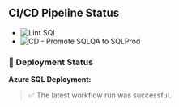 ## CI/CD Pipeline Status

- ![Lint SQL](https://github.com/Hashwinn/Sales-Dashboard/actions/workflows/sql-lint.yml/badge.svg)
- ![CD - Promote SQLQA to SQLProd](https://github.com/Hashwinn/Sales-Dashboard/actions/workflows/sql-cd.yml/badge.svg)

### 🚀 Deployment Status

**Azure SQL Deployment:**  

> ✅ The latest workflow run was successful.
